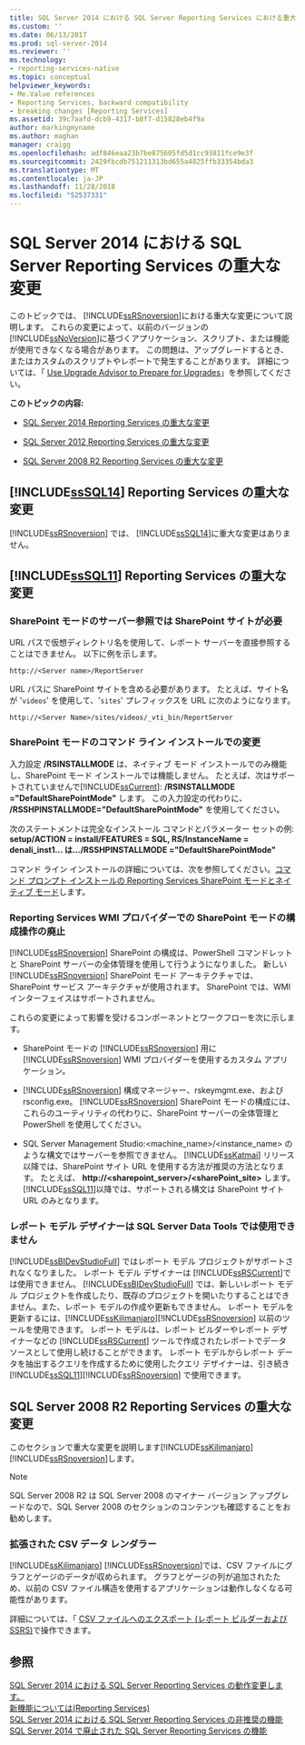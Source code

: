 ```yaml
---
title: SQL Server 2014 における SQL Server Reporting Services における重大な変更 |Microsoft Docs
ms.custom: ''
ms.date: 06/13/2017
ms.prod: sql-server-2014
ms.reviewer: ''
ms.technology:
- reporting-services-native
ms.topic: conceptual
helpviewer_keywords:
- Me.Value references
- Reporting Services, backward compatibility
- breaking changes [Reporting Services]
ms.assetid: 39c7aafd-dcb9-4317-b8f7-d15828eb4f9a
author: markingmyname
ms.author: maghan
manager: craigg
ms.openlocfilehash: adf846eaa23b7be875605fd5d1cc93811fce9e3f
ms.sourcegitcommit: 2429fbcdb751211313bd655a4825ffb33354bda3
ms.translationtype: MT
ms.contentlocale: ja-JP
ms.lasthandoff: 11/28/2018
ms.locfileid: "52537331"
---
```

# <a name="breaking-changes-in-sql-server-reporting-services-in-sql-server-2014"></a>SQL Server 2014 における SQL Server Reporting Services の重大な変更
  このトピックでは、 [!INCLUDE[ssRSnoversion](../includes/ssrsnoversion-md.md)]における重大な変更について説明します。 これらの変更によって、以前のバージョンの [!INCLUDE[ssNoVersion](../includes/ssnoversion-md.md)]に基づくアプリケーション、スクリプト、または機能が使用できなくなる場合があります。 この問題は、アップグレードするとき、またはカスタムのスクリプトやレポートで発生することがあります。 詳細については、「 [Use Upgrade Advisor to Prepare for Upgrades](../sql-server/install/use-upgrade-advisor-to-prepare-for-upgrades.md)」を参照してください。  
  
 **このトピックの内容:**  
  
-   [SQL Server 2014 Reporting Services の重大な変更](#bkmk_sql14)  
  
-   [SQL Server 2012 Reporting Services の重大な変更](#bkmk_rc0)  
  
-   [SQL Server 2008 R2 Reporting Services の重大な変更](#bkmk_kj)  
  
##  <a name="bkmk_sql14"></a> [!INCLUDE[ssSQL14](../includes/sssql14-md.md)] Reporting Services の重大な変更  
 [!INCLUDE[ssRSnoversion](../includes/ssrsnoversion-md.md)] では、 [!INCLUDE[ssSQL14](../includes/sssql14-md.md)]に重大な変更はありません。  
  
##  <a name="bkmk_rc0"></a> [!INCLUDE[ssSQL11](../includes/sssql11-md.md)] Reporting Services の重大な変更  
  
### <a name="sharepoint-mode-server-references-require-the-sharepoint-site"></a>SharePoint モードのサーバー参照では SharePoint サイトが必要  
 URL パスで仮想ディレクトリ名を使用して、レポート サーバーを直接参照することはできません。 以下に例を示します。  
  
 `http://<Server name>/ReportServer`  
  
 URL パスに SharePoint サイトを含める必要があります。 たとえば、サイト名が '`videos`' を使用して、'`sites`' プレフィックスを URL に次のようになります。  
  
 `http://<Server Name>/sites/videos/_vti_bin/ReportServer`  
  
### <a name="changes-to-sharepoint-mode-command-line-installation"></a>SharePoint モードのコマンド ライン インストールでの変更  
 入力設定 **/RSINSTALLMODE** は、ネイティブ モード インストールでのみ機能し、SharePoint モード インストールでは機能しません。 たとえば、次はサポートされていませんで[!INCLUDE[ssCurrent](../includes/sscurrent-md.md)]: **/RSINSTALLMODE ="DefaultSharePointMode"** します。 この入力設定の代わりに、 **/RSSHPINSTALLMODE="DefaultSharePointMode"** を使用してください。  
  
 次のステートメントは完全なインストール コマンドとパラメーター セットの例: **setup/ACTION = install/FEATURES = SQL, RS/InstanceName = denali_inst1… は.../RSSHPINSTALLMODE ="DefaultSharePointMode"**  
  
 コマンド ライン インストールの詳細については、次を参照してください。[コマンド プロンプト インストールの Reporting Services SharePoint モードとネイティブ モード](install-windows/install-reporting-services-at-the-command-prompt.md)します。  
  
### <a name="the-reporting-services-wmi-provider-no-longer-supports-configuration-of-sharepoint-mode"></a>Reporting Services WMI プロバイダーでの SharePoint モードの構成操作の廃止  
 [!INCLUDE[ssRSnoversion](../includes/ssrsnoversion-md.md)] SharePoint の構成は、PowerShell コマンドレットと SharePoint サーバーの全体管理を使用して行うようになりました。 新しい [!INCLUDE[ssRSnoversion](../includes/ssrsnoversion-md.md)] SharePoint モード アーキテクチャでは、SharePoint サービス アーキテクチャが使用されます。 SharePoint では、WMI インターフェイスはサポートされません。  
  
 これらの変更によって影響を受けるコンポーネントとワークフローを次に示します。  
  
-   SharePoint モードの [!INCLUDE[ssRSnoversion](../includes/ssrsnoversion-md.md)] 用に [!INCLUDE[ssRSnoversion](../includes/ssrsnoversion-md.md)] WMI プロバイダーを使用するカスタム アプリケーション。  
  
-   [!INCLUDE[ssRSnoversion](../includes/ssrsnoversion-md.md)] 構成マネージャー、rskeymgmt.exe、および rsconfig.exe。 [!INCLUDE[ssRSnoversion](../includes/ssrsnoversion-md.md)] SharePoint モードの構成には、これらのユーティリティの代わりに、SharePoint サーバーの全体管理と PowerShell を使用してください。  
  
-   SQL Server Management Studio:<machine_name>/<instance_name> のような構文ではサーバーを参照できません。 [!INCLUDE[ssKatmai](../includes/sskatmai-md.md)] リリース以降では、SharePoint サイト URL を使用する方法が推奨の方法となります。 たとえば、 **http://<sharepoint_server>/<sharePoint_site>** します。 [!INCLUDE[ssSQL11](../includes/sssql11-md.md)]以降では、サポートされる構文は SharePoint サイト URL のみとなります。  
  
### <a name="report-model-designer-is-not-available-in-sql-server-data-tools"></a>レポート モデル デザイナーは SQL Server Data Tools では使用できません  
 [!INCLUDE[ssBIDevStudioFull](../includes/ssbidevstudiofull-md.md)] ではレポート モデル プロジェクトがサポートされなくなりました。 レポート モデル デザイナーは [!INCLUDE[ssRSCurrent](../includes/ssrscurrent-md.md)]では使用できません。 [!INCLUDE[ssBIDevStudioFull](../includes/ssbidevstudiofull-md.md)] では、新しいレポート モデル プロジェクトを作成したり、既存のプロジェクトを開いたりすることはできません。また、レポート モデルの作成や更新もできません。 レポート モデルを更新するには、[!INCLUDE[ssKilimanjaro](../includes/sskilimanjaro-md.md)][!INCLUDE[ssRSnoversion](../includes/ssrsnoversion-md.md)] 以前のツールを使用できます。 レポート モデルは、レポート ビルダーやレポート デザイナーなどの [!INCLUDE[ssRSCurrent](../includes/ssrscurrent-md.md)] ツールで作成されたレポートでデータ ソースとして使用し続けることができます。 レポート モデルからレポート データを抽出するクエリを作成するために使用したクエリ デザイナーは、引き続き [!INCLUDE[ssSQL11](../includes/sssql11-md.md)][!INCLUDE[ssRSnoversion](../includes/ssrsnoversion-md.md)] で使用できます。  
  
##  <a name="bkmk_kj"></a> SQL Server 2008 R2 Reporting Services の重大な変更  
 このセクションで重大な変更を説明します[!INCLUDE[ssKilimanjaro](../includes/sskilimanjaro-md.md)][!INCLUDE[ssRSnoversion](../includes/ssrsnoversion-md.md)]します。  
  
> [!NOTE]  
>  SQL Server 2008 R2 は SQL Server 2008 のマイナー バージョン アップグレードなので、SQL Server 2008 のセクションのコンテンツも確認することをお勧めします。  
  
### <a name="expanded-csv-data-renderer"></a>拡張された CSV データ レンダラー  
  [!INCLUDE[ssKilimanjaro](../includes/sskilimanjaro-md.md)] [!INCLUDE[ssRSnoversion](../includes/ssrsnoversion-md.md)]では、CSV ファイルにグラフとゲージのデータが収められます。 グラフとゲージの列が追加されたため、以前の CSV ファイル構造を使用するアプリケーションは動作しなくなる可能性があります。  
  
 詳細については、「 [CSV ファイルへのエクスポート &#40;レポート ビルダーおよび SSRS&#41;](report-builder/exporting-to-a-csv-file-report-builder-and-ssrs.md)で操作できます。  
  
## <a name="see-also"></a>参照  
 [SQL Server 2014 における SQL Server Reporting Services の動作変更します。](behavior-changes-to-sql-server-reporting-services-in-sql-server-2016.md)   
 [新機能については&#40;Reporting Services&#41;](what-s-new-reporting-services.md)   
 [SQL Server 2014 における SQL Server Reporting Services の非推奨の機能](deprecated-features-in-sql-server-reporting-services-ssrs.md)   
 [SQL Server 2014 で廃止された SQL Server Reporting Services の機能](discontinued-functionality-to-sql-server-reporting-services-in-sql-server.md)  
  
  
